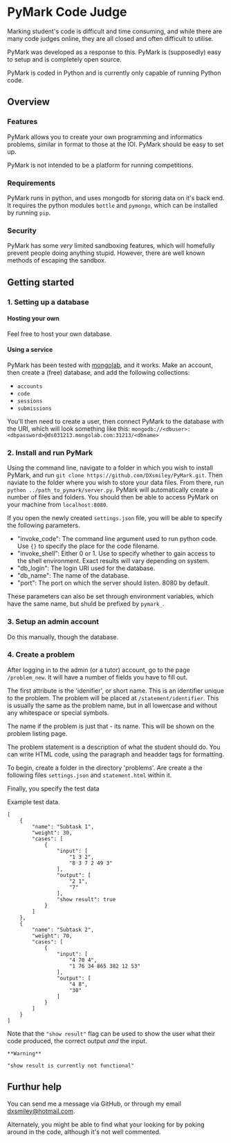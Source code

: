 # PyMark Code Judge

Marking student's code is difficult and time consuming, and while there are many code judges online, they are all closed and often difficult to utilise.

PyMark was developed as a response to this. PyMark is (supposedly) easy to setup and is completely open source.

PyMark is coded in Python and is currently only capable of running Python code.

## Overview

### Features

PyMark allows you to create your own programming and informatics problems, similar in format to those at the IOI. PyMark should be easy to set up.

PyMark is not intended to be a platform for running competitions.

### Requirements

PyMark runs in python, and uses mongodb for storing data on it's back end. It requires the python modules `bottle` and `pymongo`, which can be installed by running `pip`.

### Security

PyMark has some *very* limited sandboxing features, which will homefully prevent people doing anything stupid. However, there are well known methods of escaping the sandbox.

## Getting started

### 1. Setting up a database

#### Hosting your own

Feel free to host your own database.

#### Using a service

PyMark has been tested with [mongolab](https://mongolab.com), and it works. Make an account, then create a (free) database, and add the following collections:
- `accounts`
- `code`
- `sessions`
- `submissions`

You'll then need to create a user, then connect PyMark to the database with the URI, which will look something like this: `mongodb://<dbuser>:<dbpassword>@ds031213.mongolab.com:31213/<dbname>`

### 2. Install and run PyMark

Using the command line, navigate to a folder in which you wish to install PyMark, and run `git clone https://github.com/DXsmiley/PyMark.git`. Then naviate to the folder where you wish to store your data files. From there, run `python ../path_to_pymark/server.py`. PyMark will automatically create a number of files and folders. You should then be able to access PyMark on your machine from `localhost:8080`.

If you open the newly created `settings.json` file, you will be able to specify the following parameters.

- "invoke_code": The command line argument used to run python code. Use `{}` to specify the place for the code filename.
- "invoke_shell": Either 0 or 1. Use to specify whether to gain access to the shell environment. Exact results will vary depending on system.
- "db_login": The login URI used for the database.
- "db_name": The name of the database.
- "port": The port on which the server should listen. 8080 by default.

These parameters can also be set through environment variables, which have the same name, but shuld be prefixed by `pymark_`.

### 3. Setup an admin account

Do this manually, though the database.

### 4. Create a problem

After logging in to the admin (or a tutor) account, go to the page `/problem_new`. It will have a number of fields you have to fill out.

The first attribute is the 'idenifier', or short name. This is an identifier unique to the problem. The problem will be placed at `/statement/identifier`. This is usually the same as the problem name, but in all lowercase and without any whitespace or special symbols.

The name if the problem is just that - its name. This will be shown on the problem listing page.

The problem statement is a description of what the student should do. You can write HTML code, using the paragraph and headder tags for formatting.

To begin, create a folder in the directory 'problems'. Are create a the following files `settings.json` and `statement.html` within it.

Finally, you specify the test data

Example test data.

	[
		{
			"name": "Subtask 1",
			"weight": 30,
			"cases": [
				{
					"input": [
						"1 3 2",
						"8 3 7 2 49 3"
					],
					"output": [
						"2 1",
						"7"
					],
					"show result": true
				}
			]
		},
		{
			"name": "Subtask 2",
			"weight": 70,
			"cases": [
				{
					"input": [
						"4 70 4",
						"1 76 34 865 382 12 53"
					],
					"output": [
						"4 8",
						"30"
					]
				}
			]
		}
	]

Note that the `"show result"` flag can be used to show the user what their code produced, the correct output *and* the input.

	**Warning**

	"show result is currently not functional"

## Furthur help

You can send me a message via GitHub, or through my email dxsmiley@hotmail.com.

Alternately, you might be able to find what your looking for by poking around in the code, although it's not well commented.
